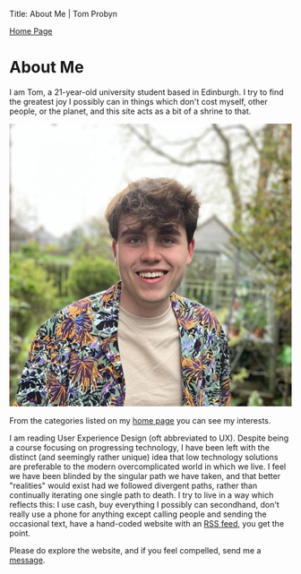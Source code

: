 Title: About Me | Tom Probyn

[Home Page](https://tomprobyn.uk)

# About Me

I am Tom, a 21-year-old university student based in Edinburgh. I try to find the greatest joy I possibly can in things which don't cost myself, other people, or the planet, and this site acts as a bit of a shrine to that.

![A photograph of me](./photos/profile_photograph.jpeg)

From the categories listed on my [home page](./) you can see my interests. 

I am reading User Experience Design (oft abbreviated to UX). Despite being a course focusing on progressing technology, I have been left with the distinct (and seemingly rather unique) idea that low technology solutions are preferable to the modern overcomplicated world in which we live. I feel we have been blinded by the singular path we have taken, and that better "realities" would exist had we followed divergent paths, rather than continually iterating one single path to death. I try to live in a way which reflects this: I use cash, buy everything I possibly can secondhand, don't really use a phone for anything except calling people and sending the occasional text, have a hand-coded website with an [RSS feed](./feed), you get the point.

Please do explore the website, and if you feel compelled, send me a [message](./contact).